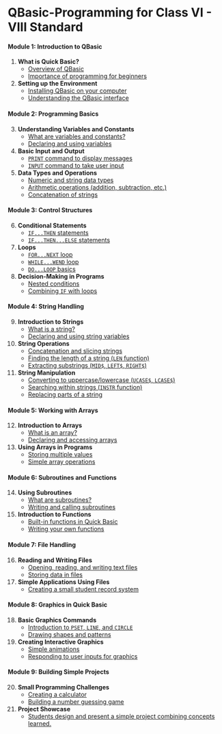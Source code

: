 # QBasic-Programming for Class VI - VIII Standard

#### **Module 1: Introduction to QBasic**
1. **What is Quick Basic?**
   - [Overview of QBasic](https://github.com/fromsantanu/QBasic-Programming/blob/main/pages/ch010101.md)
   - [Importance of programming for beginners](https://github.com/fromsantanu/QBasic-Programming/blob/main/pages/ch010102.md)
2. **Setting up the Environment**
   - [Installing QBasic on your computer](https://github.com/fromsantanu/QBasic-Programming/blob/main/pages/ch010201.md)
   - [Understanding the QBasic interface](https://github.com/fromsantanu/QBasic-Programming/blob/main/pages/ch010202.md)

#### **Module 2: Programming Basics**
3. **Understanding Variables and Constants**
   - [What are variables and constants?](https://github.com/fromsantanu/QBasic-Programming/blob/main/pages/ch020101.md)
   - [Declaring and using variables](https://github.com/fromsantanu/QBasic-Programming/blob/main/pages/ch020102.md)
4. **Basic Input and Output**
   - [`PRINT` command to display messages](https://github.com/fromsantanu/QBasic-Programming/blob/main/pages/ch020201.md)
   - [`INPUT` command to take user input](https://github.com/fromsantanu/QBasic-Programming/blob/main/pages/ch020202.md)
5. **Data Types and Operations**
   - [Numeric and string data types](https://github.com/fromsantanu/QBasic-Programming/blob/main/pages/ch020301.md)
   - [Arithmetic operations (addition, subtraction, etc.)](https://github.com/fromsantanu/QBasic-Programming/blob/main/pages/ch020302.md)
   - [Concatenation of strings](https://github.com/fromsantanu/QBasic-Programming/blob/main/pages/ch020303.md)

#### **Module 3: Control Structures**
6. **Conditional Statements**
   - [`IF...THEN` statements](https://github.com/fromsantanu/QBasic-Programming/blob/main/pages/ch030101.md)
   - [`IF...THEN...ELSE` statements](https://github.com/fromsantanu/QBasic-Programming/blob/main/pages/ch030102.md)
7. **Loops**
   - [`FOR...NEXT` loop](https://github.com/fromsantanu/QBasic-Programming/blob/main/pages/ch030201.md)
   - [`WHILE...WEND` loop](https://github.com/fromsantanu/QBasic-Programming/blob/main/pages/ch030202.md)
   - [`DO...LOOP` basics](https://github.com/fromsantanu/QBasic-Programming/blob/main/pages/ch030203.md)
8. **Decision-Making in Programs**
   - [Nested conditions](https://github.com/fromsantanu/QBasic-Programming/blob/main/pages/ch030301.md)
   - [Combining `IF` with loops](https://github.com/fromsantanu/QBasic-Programming/blob/main/pages/ch030302.md)

#### **Module 4: String Handling**
9. **Introduction to Strings**
   - [What is a string?](https://github.com/fromsantanu/QBasic-Programming/blob/main/pages/ch040101.md)
   - [Declaring and using string variables](https://github.com/fromsantanu/QBasic-Programming/blob/main/pages/ch040102.md)
10. **String Operations**
    - [Concatenation and slicing strings](https://github.com/fromsantanu/QBasic-Programming/blob/main/pages/ch040201.md)
    - [Finding the length of a string (`LEN` function)](https://github.com/fromsantanu/QBasic-Programming/blob/main/pages/ch040202.md)
    - [Extracting substrings (`MID$`, `LEFT$`, `RIGHT$`)](https://github.com/fromsantanu/QBasic-Programming/blob/main/pages/ch040203.md)
11. **String Manipulation**
    - [Converting to uppercase/lowercase (`UCASE$`, `LCASE$`)](https://github.com/fromsantanu/QBasic-Programming/blob/main/pages/ch040301.md)
    - [Searching within strings (`INSTR` function)](https://github.com/fromsantanu/QBasic-Programming/blob/main/pages/ch040302.md)
    - [Replacing parts of a string](https://github.com/fromsantanu/QBasic-Programming/blob/main/pages/ch040303.md)

#### **Module 5: Working with Arrays**
12. **Introduction to Arrays**
    - [What is an array?](https://github.com/fromsantanu/QBasic-Programming/blob/main/pages/ch050101.md)
    - [Declaring and accessing arrays](https://github.com/fromsantanu/QBasic-Programming/blob/main/pages/ch050102.md)
13. **Using Arrays in Programs**
    - [Storing multiple values](https://github.com/fromsantanu/QBasic-Programming/blob/main/pages/ch050201.md)
    - [Simple array operations](https://github.com/fromsantanu/QBasic-Programming/blob/main/pages/ch050202.md)

#### **Module 6: Subroutines and Functions**
14. **Using Subroutines**
    - [What are subroutines?](https://github.com/fromsantanu/QBasic-Programming/blob/main/pages/ch060101.md)
    - [Writing and calling subroutines](https://github.com/fromsantanu/QBasic-Programming/blob/main/pages/ch060102.md)
15. **Introduction to Functions**
    - [Built-in functions in Quick Basic](https://github.com/fromsantanu/QBasic-Programming/blob/main/pages/ch060201.md)
    - [Writing your own functions](https://github.com/fromsantanu/QBasic-Programming/blob/main/pages/ch060202.md)

#### **Module 7: File Handling**
16. **Reading and Writing Files**
    - [Opening, reading, and writing text files](https://github.com/fromsantanu/QBasic-Programming/blob/main/pages/ch070101.md)
    - [Storing data in files](https://github.com/fromsantanu/QBasic-Programming/blob/main/pages/ch070102.md)
17. **Simple Applications Using Files**
    - [Creating a small student record system](https://github.com/fromsantanu/QBasic-Programming/blob/main/pages/ch070201.md)

#### **Module 8: Graphics in Quick Basic**
18. **Basic Graphics Commands**
    - [Introduction to `PSET`, `LINE`, and `CIRCLE`](https://github.com/fromsantanu/QBasic-Programming/blob/main/pages/ch080101.md)
    - [Drawing shapes and patterns](https://github.com/fromsantanu/QBasic-Programming/blob/main/pages/ch080102.md)
19. **Creating Interactive Graphics**
    - [Simple animations](https://github.com/fromsantanu/QBasic-Programming/blob/main/pages/ch080201.md)
    - [Responding to user inputs for graphics](https://github.com/fromsantanu/QBasic-Programming/blob/main/pages/ch080202.md)

#### **Module 9: Building Simple Projects**
20. **Small Programming Challenges**
    - [Creating a calculator](https://github.com/fromsantanu/QBasic-Programming/blob/main/pages/ch090101.md)
    - [Building a number guessing game](https://github.com/fromsantanu/QBasic-Programming/blob/main/pages/ch090102.md)
21. **Project Showcase**
    - [Students design and present a simple project combining concepts learned.](https://github.com/fromsantanu/QBasic-Programming/blob/main/pages/ch090201.md)


